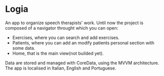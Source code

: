 # Logia
An app to organize speech therapists' work.
Until now the project is composed of a navigator throught which you can open:

- Exercises, where you can search and add exercises.
- Patients, where you can add an modify patients personal section with some data.
- Home, that is the main view(not builded yet).

Data are stored and managed with CoreData, using the MVVM architecture.
The app is localised in Italian, English and Portuguese.
